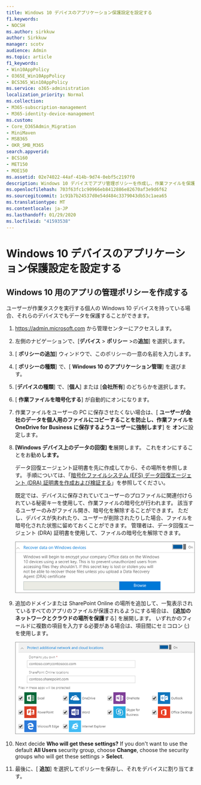 ```yaml
---
title: Windows 10 デバイスのアプリケーション保護設定を設定する
f1.keywords:
- NOCSH
ms.author: sirkkuw
author: Sirkkuw
manager: scotv
audience: Admin
ms.topic: article
f1_keywords:
- Win10AppPolicy
- O365E_Win10AppPolicy
- BCS365_Win10AppPolicy
ms.service: o365-administration
localization_priority: Normal
ms.collection:
- M365-subscription-management
- M365-identity-device-management
ms.custom:
- Core_O365Admin_Migration
- MiniMaven
- MSB365
- OKR_SMB_M365
search.appverid:
- BCS160
- MET150
- MOE150
ms.assetid: 02e74022-44af-414b-9d74-0ebf5c2197f0
description: Windows 10 デバイスでアプリ管理ポリシーを作成し、作業ファイルを保護する方法について説明します。
ms.openlocfilehash: 703f63fc1c90966eb8412886e82670af3e9d6f62
ms.sourcegitcommit: 1c91b7b24537d0e54d484c3379043db53c1aea65
ms.translationtype: MT
ms.contentlocale: ja-JP
ms.lasthandoff: 01/29/2020
ms.locfileid: "41593538"
---
```

# <a name="set-application-protection-settings-for-windows-10-devices"></a>Windows 10 デバイスのアプリケーション保護設定を設定する

## <a name="create-an-app-management-policy-for-windows-10"></a>Windows 10 用のアプリの管理ポリシーを作成する

ユーザーが作業タスクを実行する個人の Windows 10 デバイスを持っている場合、それらのデバイスでもデータを保護することができます。
  
1. <a href="https://go.microsoft.com/fwlink/p/?linkid=837890" target="_blank">https://admin.microsoft.com</a> から管理センターにアクセスします。 
    
2. 左側のナビゲーションで、[**デバイス** \> **ポリシー** \>の**追加**] を選択します。

3. [ **ポリシーの追加**] ウィンドウで、このポリシーの一意の名前を入力します。 
    
4. [ **ポリシーの種類**] で、[ **Windows 10 のアプリケーション管理**] を選びます。
    
5. [**デバイスの種類**] で、[**個人**] または [**会社所有**] のどちらかを選択します。
    
6. [ **作業ファイルを暗号化する**] が自動的にオンになります。 
    
7. 作業ファイルをユーザーの PC に保存させたくない場合は、[ **ユーザーが会社のデータを個人用のファイルにコピーすることを防止し、作業ファイルを OneDrive for Business に保存するようユーザーに強制します**] を **オン**に設定します。 
    
9. **[Windows デバイス上のデータの回復] を**展開します。 これをオンにすることをお勧め**します。**
    
    データ回復エージェント証明書を先に作成してから、その場所を参照します。 手順については、「[暗号化ファイルシステム (EFS) データ回復エージェント (DRA) 証明書を作成および検証する](https://go.microsoft.com/fwlink/p/?linkid=853700)」を参照してください。
    
    既定では、デバイスに保存されていてユーザーのプロファイルに関連付けられている秘密キーを使用して、作業ファイルの暗号化が行われます。 該当するユーザーのみがファイル開き、暗号化を解除することができます。 ただし、デバイスが失われたり、ユーザーが削除されたりした場合、ファイルを暗号化された状態に留めておくことができます。 管理者は、データ回復エージェント (DRA) 証明書を使用して、ファイルの暗号化を解除できます。
    
    ![Browse to Data Recovery Agent certificate.](media/7d7d664f-b72f-4293-a3e7-d0fa7371366c.png)
  
10. 追加のドメインまたは SharePoint Online の場所を追加して、一覧表示されているすべてのアプリのファイルが保護されるようにする場合は、 **[追加のネットワークとクラウドの場所を保護**する] を展開します。 いずれかのフィールドに複数の項目を入力する必要がある場合は、項目間にセミコロン (;) を使用します。
    
    ![Expand Protect additional network and cloud locations, and enter domains or SharePoint Online sites you own.](media/7afaa0c7-ba53-456d-8c61-312c45e09625.png)
  
11. Next decide **Who will get these settings?** If you don't want to use the default **All Users** security group, choose **Change**, choose the security groups who will get these settings \> **Select**.
    
12. 最後に、[ **追加**] を選択してポリシーを保存し、それをデバイスに割り当てます。 